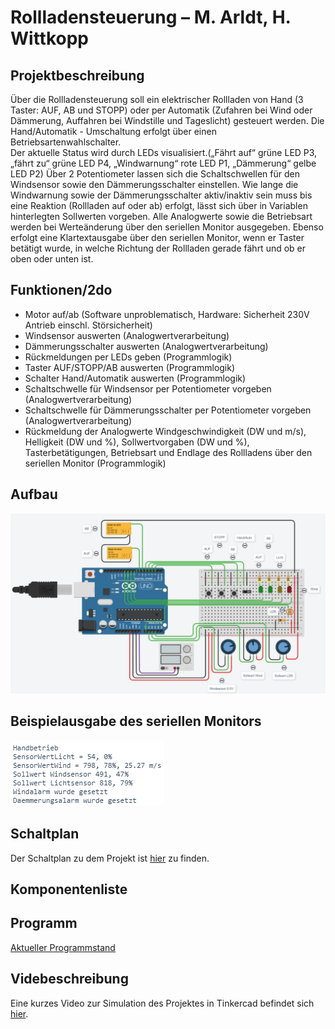 # Rollladensteuerung – M. Arldt, H. Wittkopp
## Projektbeschreibung
Über die Rollladensteuerung soll ein elektrischer Rollladen von Hand (3 Taster: AUF, AB und STOPP) oder per Automatik (Zufahren bei Wind oder Dämmerung, Auffahren bei Windstille und Tageslicht) gesteuert werden. 
Die Hand/Automatik - Umschaltung erfolgt über einen Betriebsartenwahlschalter.  
Der aktuelle Status wird durch LEDs visualisiert.(„Fährt auf“ grüne LED P3, „fährt zu“ grüne LED P4, „Windwarnung“ rote LED P1, „Dämmerung“ gelbe LED P2) 
Über 2 Potentiometer lassen sich die Schaltschwellen für den Windsensor sowie den Dämmerungsschalter einstellen.
Wie lange die Windwarnung sowie der Dämmerungsschalter aktiv/inaktiv sein muss bis eine Reaktion (Rollladen auf oder ab) erfolgt, lässt sich über in Variablen hinterlegten Sollwerten vorgeben.
Alle Analogwerte sowie die Betriebsart werden bei Werteänderung über den seriellen Monitor ausgegeben. 
Ebenso erfolgt eine Klartextausgabe über den seriellen Monitor, wenn er Taster betätigt wurde, in welche Richtung der Rollladen gerade fährt und ob er oben oder unten ist.
## Funktionen/2do
* Motor auf/ab (Software unproblematisch, Hardware: Sicherheit 230V Antrieb einschl. Störsicherheit)
* Windsensor auswerten (Analogwertverarbeitung)
* Dämmerungsschalter auswerten (Analogwertverarbeitung)
* Rückmeldungen per LEDs geben (Programmlogik)
* Taster AUF/STOPP/AB auswerten (Programmlogik)
* Schalter Hand/Automatik auswerten (Programmlogik)
* Schaltschwelle für Windsensor per Potentiometer vorgeben (Analogwertverarbeitung)
* Schaltschwelle für Dämmerungsschalter per Potentiometer vorgeben (Analogwertverarbeitung)
* Rückmeldung der Analogwerte Windgeschwindigkeit (DW und m/s), Helligkeit (DW und %), Sollwertvorgaben (DW und %), Tasterbetätigungen,   Betriebsart und Endlage des Rollladens über den seriellen Monitor (Programmlogik)

## Aufbau

![Aufbau](https://github.com/CRBK/Rolladensteuerung/blob/master/Bilder%20TinkerCad/mit_bez.PNG?raw=true)

## Beispielausgabe des seriellen Monitors

![Ausgabe](https://github.com/CRBK/Rolladensteuerung/blob/master/Bilder%20TinkerCad/Ausgabe.PNG?raw=true)

## Schaltplan
Der Schaltplan zu dem Projekt ist [hier](https://github.com/CRBK/Rolladensteuerung/blob/master/Schaltplan.pdf) zu finden.

## Komponentenliste



## Programm

[Aktueller Programmstand](https://github.com/CRBK/Rollladensteuerung/blob/master/Programm/Rollladensteuerung)

## Videbeschreibung

Eine kurzes Video zur Simulation des Projektes in Tinkercad befindet sich [hier](https://github.com/CRBK/Rolladensteuerung/blob/master/Video%20TinkerCad/Rollladensteuerung.mp4).
